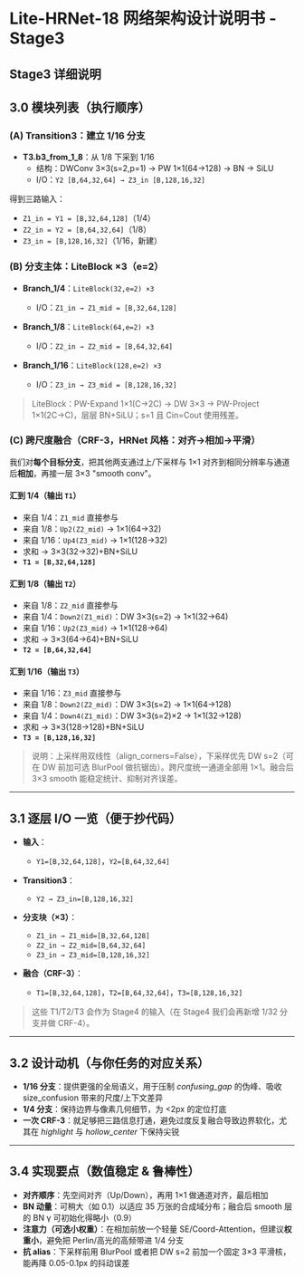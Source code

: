 # Lite-HRNet-18 网络架构设计说明书 - Stage3

## Stage3 详细说明

## 3.0 模块列表（执行顺序）

### (A) Transition3：建立 1/16 分支

- **T3.b3_from_1_8**：从 1/8 下采到 1/16
  - 结构：DWConv 3×3(s=2,p=1) → PW 1×1(64→128) → BN → SiLU
  - I/O：`Y2 [B,64,32,64] → Z3_in [B,128,16,32]`

得到三路输入：
- `Z1_in = Y1 = [B,32,64,128]`（1/4）
- `Z2_in = Y2 = [B,64,32,64]`（1/8）
- `Z3_in = [B,128,16,32]`（1/16，新建）

### (B) 分支主体：LiteBlock ×3（e=2）

- **Branch_1/4**：`LiteBlock(32,e=2) ×3`
  - I/O：`Z1_in → Z1_mid = [B,32,64,128]`

- **Branch_1/8**：`LiteBlock(64,e=2) ×3`
  - I/O：`Z2_in → Z2_mid = [B,64,32,64]`

- **Branch_1/16**：`LiteBlock(128,e=2) ×3`
  - I/O：`Z3_in → Z3_mid = [B,128,16,32]`

> LiteBlock：PW-Expand 1×1(C→2C) → DW 3×3 → PW-Project 1×1(2C→C)，层层 BN+SiLU；s=1 且 Cin=Cout 使用残差。

### (C) 跨尺度融合（CRF-3，HRNet 风格：对齐→相加→平滑）

我们对**每个目标分支**，把其他两支通过上/下采样与 1×1 对齐到相同分辨率与通道后**相加**，再接一层 3×3 "smooth conv"。

#### 汇到 1/4（输出 `T1`）
- 来自 1/4：`Z1_mid` 直接参与
- 来自 1/8：`Up2(Z2_mid)` → 1×1(64→32)
- 来自 1/16：`Up4(Z3_mid)` → 1×1(128→32)
- 求和 → 3×3(32→32)+BN+SiLU
- **`T1 = [B,32,64,128]`**

#### 汇到 1/8（输出 `T2`）
- 来自 1/8：`Z2_mid` 直接参与
- 来自 1/4：`Down2(Z1_mid)`：DW 3×3(s=2) → 1×1(32→64)
- 来自 1/16：`Up2(Z3_mid)` → 1×1(128→64)
- 求和 → 3×3(64→64)+BN+SiLU
- **`T2 = [B,64,32,64]`**

#### 汇到 1/16（输出 `T3`）
- 来自 1/16：`Z3_mid` 直接参与
- 来自 1/8：`Down2(Z2_mid)`：DW 3×3(s=2) → 1×1(64→128)
- 来自 1/4：`Down4(Z1_mid)`：DW 3×3(s=2)×2 → 1×1(32→128)
- 求和 → 3×3(128→128)+BN+SiLU
- **`T3 = [B,128,16,32]`**

> 说明：上采样用双线性（align_corners=False），下采样优先 DW s=2（可在 DW 前加可选 BlurPool 做抗锯齿）。跨尺度统一通道全部用 1×1。融合后 3×3 smooth 能稳定统计、抑制对齐误差。

---

## 3.1 逐层 I/O 一览（便于抄代码）

- **输入**：
  - `Y1=[B,32,64,128]`，`Y2=[B,64,32,64]`

- **Transition3**：
  - `Y2 → Z3_in=[B,128,16,32]`

- **分支块（×3）**：
  - `Z1_in → Z1_mid=[B,32,64,128]`
  - `Z2_in → Z2_mid=[B,64,32,64]`
  - `Z3_in → Z3_mid=[B,128,16,32]`

- **融合（CRF-3）**：
  - `T1=[B,32,64,128]`，`T2=[B,64,32,64]`，`T3=[B,128,16,32]`

> 这些 T1/T2/T3 会作为 Stage4 的输入（在 Stage4 我们会再新增 1/32 分支并做 CRF-4）。

---

## 3.2 设计动机（与你任务的对应关系）

- **1/16 分支**：提供更强的全局语义，用于压制 *confusing_gap* 的伪峰、吸收 size_confusion 带来的尺度/上下文差异
- **1/4 分支**：保持边界与像素几何细节，为 <2px 的定位打底
- **一次 CRF-3**：就足够把三路信息打通，避免过度反复融合导致边界软化，尤其在 *highlight* 与 *hollow_center* 下保持尖锐

---

## 3.4 实现要点（数值稳定 & 鲁棒性）

- **对齐顺序**：先空间对齐（Up/Down），再用 1×1 做通道对齐，最后相加
- **BN 动量**：可稍大（如 0.1）以适应 35 万张的合成域分布；融合后 smooth 层的 BN γ 可初始化得略小（0.9）
- **注意力（可选小权重）**：在相加前放一个轻量 SE/Coord-Attention，但建议**权重小**，避免把 Perlin/高光的高频带进 1/4 分支
- **抗 alias**：下采样前用 BlurPool 或者把 DW s=2 前加一个固定 3×3 平滑核，能再降 0.05-0.1px 的抖动误差